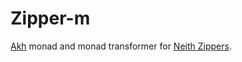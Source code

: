 # Zipper-m
[Akh][akh] monad and monad transformer for [Neith Zippers][neith].


[akh]: https://github.com/mattbierner/akh
[neith]: https://github.com/neith
